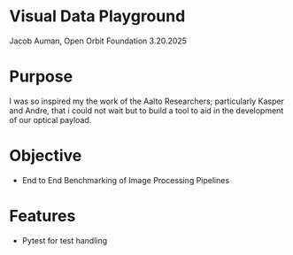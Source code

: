 # Visual Data Playground
Jacob Auman, Open Orbit Foundation
3.20.2025

# Purpose
I was so inspired my the work of the Aalto Researchers; particularly Kasper and Andre, that i could not wait but to build a tool to aid in the development of our optical payload.

# Objective
- End to End Benchmarking of Image Processing Pipelines

# Features
- Pytest for test handling

